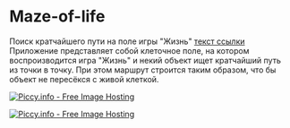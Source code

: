 # Maze-of-life
Поиск кратчайшего пути на поле игры "Жизнь"
<a href="URL">текст ссылки</a>
Приложение представляет собой клеточное поле, на котором воспроизводится игра "Жизнь" и некий объект ищет кратчайший путь из точки в точку.
При этом маршрут строится таким образом, что бы объект не пересёкся с живой клеткой.

<a href="http://piccy.info/view3/13369118/29b14d202f48e2ff3a82d7db63793da5/1200/" target="_blank"><img src="http://i.piccy.info/i9/354dac2ed47f635f6a2edff817a10cc2/1567366213/59734/1335655/maze_scr1_800.jpg" alt="Piccy.info - Free Image Hosting" border="0" /></a><a href="http://i.piccy.info/a3c/2019-09-01-19-30/i9-13369118/800x478-r" target="_blank"><img src="http://i.piccy.info/a3/2019-09-01-19-30/i9-13369118/800x478-r/i.gif" alt="" border="0" /></a>

<a href="http://piccy.info/view3/13369120/bc67edf5768cf00cee52cea178a33b27/1200/" target="_blank"><img src="http://i.piccy.info/i9/db61ee827122e0e44af0173f5d71464a/1567366301/58706/1335655/maze_scr2_800.jpg" alt="Piccy.info - Free Image Hosting" border="0" /></a><a href="http://i.piccy.info/a3c/2019-09-01-19-31/i9-13369120/800x474-r" target="_blank"><img src="http://i.piccy.info/a3/2019-09-01-19-31/i9-13369120/800x474-r/i.gif" alt="" border="0" /></a>
